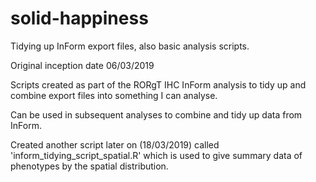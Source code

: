 # solid-happiness
Tidying up InForm export files, also basic analysis scripts.

Original inception date 06/03/2019

Scripts created as part of the RORgT IHC InForm analysis to tidy up and combine export files into something I can analyse.

Can be used in subsequent analyses to combine and tidy up data from InForm.

Created another script later on (18/03/2019) called 'inform_tidying_script_spatial.R' which is used to give summary data of phenotypes by the spatial distribution.
